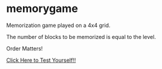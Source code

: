 # memorygame

Memorization game played on a 4x4 grid.

The number of blocks to be memorized is equal to the level.

Order Matters!

[Click Here to Test Yourself!!](https://baboyachoch.github.io/memorygame/])
